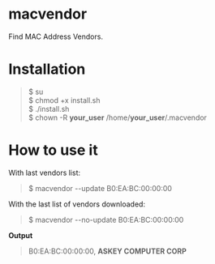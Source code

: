 # macvendor 
Find MAC Address Vendors.

# Installation
> $ su <br>
> $ chmod +x install.sh <br>
> $ ./install.sh <br>
> $ chown -R **your_user** /home/**your_user**/.macvendor

# How to use it
With last vendors list:
> $ macvendor --update B0:EA:BC:00:00:00 <br>

With the last list of vendors downloaded:
> $ macvendor --no-update B0:EA:BC:00:00:00 <br>

<strong>Output</strong> <br>
> B0:EA:BC:00:00:00, <strong>ASKEY COMPUTER CORP </strong>
